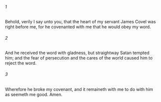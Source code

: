 ###### 1
Behold, verily I say unto you, that the heart of my servant James Covel was right before me, for he covenanted with me that he would obey my word.

###### 2
And he received the word with gladness, but straightway Satan tempted him; and the fear of persecution and the cares of the world caused him to reject the word.

###### 3
Wherefore he broke my covenant, and it remaineth with me to do with him as seemeth me good. Amen.

